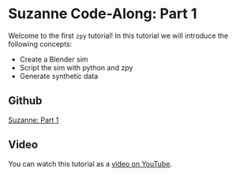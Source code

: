 # Suzanne Code-Along: Part 1

Welcome to the first `zpy` tutorial! In this tutorial we will introduce the following concepts:

- Create a Blender sim
- Script the sim with python and zpy
- Generate synthetic data

## Github

[Suzanne: Part 1](https://github.com/ZumoLabs/zpy/tree/main/examples/suzanne)

## Video

You can watch this tutorial as a [video on YouTube](https://youtu.be/py3mv70s82M).
